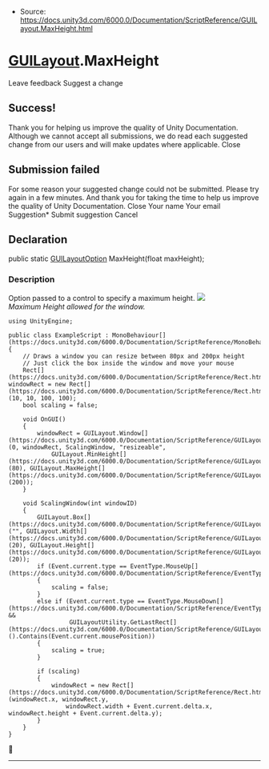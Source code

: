 * Source: https://docs.unity3d.com/6000.0/Documentation/ScriptReference/GUILayout.MaxHeight.html

#  [GUILayout](https://docs.unity3d.com/6000.0/Documentation/ScriptReference/GUILayout.html).MaxHeight
Leave feedback
Suggest a change
## Success!
Thank you for helping us improve the quality of Unity Documentation. Although we cannot accept all submissions, we do read each suggested change from our users and will make updates where applicable.
Close
## Submission failed
For some reason your suggested change could not be submitted. Please <a>try again</a> in a few minutes. And thank you for taking the time to help us improve the quality of Unity Documentation.
Close
Your name Your email Suggestion* Submit suggestion
Cancel
## Declaration
public static [GUILayoutOption](https://docs.unity3d.com/6000.0/Documentation/ScriptReference/GUILayoutOption.html) MaxHeight(float maxHeight); 
### Description
Option passed to a control to specify a maximum height.
![](https://docs.unity3d.com/6000.0/Documentation/StaticFiles/ScriptRefImages/GUILayoutMaxHeight.png)   
_Maximum Height allowed for the window._
```
using UnityEngine;  
  
public class ExampleScript : MonoBehaviour[](https://docs.unity3d.com/6000.0/Documentation/ScriptReference/MonoBehaviour.html)
{
    // Draws a window you can resize between 80px and 200px height
    // Just click the box inside the window and move your mouse
    Rect[](https://docs.unity3d.com/6000.0/Documentation/ScriptReference/Rect.html) windowRect = new Rect[](https://docs.unity3d.com/6000.0/Documentation/ScriptReference/Rect.html)(10, 10, 100, 100);
    bool scaling = false;  
  
    void OnGUI()
    {
        windowRect = GUILayout.Window[](https://docs.unity3d.com/6000.0/Documentation/ScriptReference/GUILayout.Window.html)(0, windowRect, ScalingWindow, "resizeable",
            GUILayout.MinHeight[](https://docs.unity3d.com/6000.0/Documentation/ScriptReference/GUILayout.MinHeight.html)(80), GUILayout.MaxHeight[](https://docs.unity3d.com/6000.0/Documentation/ScriptReference/GUILayout.MaxHeight.html)(200));
    }  
  
    void ScalingWindow(int windowID)
    {
        GUILayout.Box[](https://docs.unity3d.com/6000.0/Documentation/ScriptReference/GUILayout.Box.html)("", GUILayout.Width[](https://docs.unity3d.com/6000.0/Documentation/ScriptReference/GUILayout.Width.html)(20), GUILayout.Height[](https://docs.unity3d.com/6000.0/Documentation/ScriptReference/GUILayout.Height.html)(20));
        if (Event.current.type == EventType.MouseUp[](https://docs.unity3d.com/6000.0/Documentation/ScriptReference/EventType.MouseUp.html))
        {
            scaling = false;
        }
        else if (Event.current.type == EventType.MouseDown[](https://docs.unity3d.com/6000.0/Documentation/ScriptReference/EventType.MouseDown.html) &&
                 GUILayoutUtility.GetLastRect[](https://docs.unity3d.com/6000.0/Documentation/ScriptReference/GUILayoutUtility.GetLastRect.html)().Contains(Event.current.mousePosition))
        {
            scaling = true;
        }  
  
        if (scaling)
        {
            windowRect = new Rect[](https://docs.unity3d.com/6000.0/Documentation/ScriptReference/Rect.html)(windowRect.x, windowRect.y,
                windowRect.width + Event.current.delta.x, windowRect.height + Event.current.delta.y);
        }
    }
}

```

* * *
